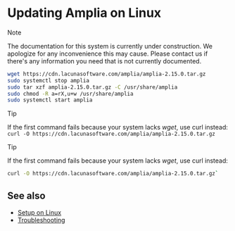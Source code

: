 ﻿# Updating Amplia on Linux

> [!NOTE]
> The documentation for this system is currently under construction. We apologize for any inconvenience this may cause. Please
> contact us if there's any information you need that is not currently documented.

```sh
wget https://cdn.lacunasoftware.com/amplia/amplia-2.15.0.tar.gz
sudo systemctl stop amplia
sudo tar xzf amplia-2.15.0.tar.gz -C /usr/share/amplia
sudo chmod -R a=rX,u+w /usr/share/amplia
sudo systemctl start amplia
```

> [!TIP]
> If the first command fails because your system lacks *wget*, use curl instead:<br/>`curl -O https://cdn.lacunasoftware.com/amplia/amplia-2.15.0.tar.gz`

> [!TIP]
> If the first command fails because your system lacks *wget*, use curl instead:
> ```sh
> curl -O https://cdn.lacunasoftware.com/amplia/amplia-2.15.0.tar.gz`
> ```

## See also

* [Setup on Linux](index.md)
* [Troubleshooting](troubleshoot/index.md)
